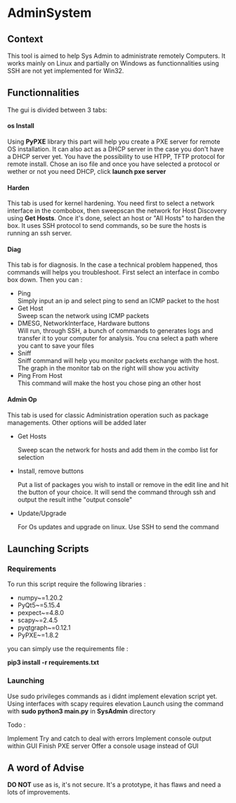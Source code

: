 # AdminSystem

<H2> Context </H2>

This tool is aimed to help Sys Admin to administrate remotely Computers. It works mainly on Linux and partially on Windows as functionnalities using SSH are not yet implemented for Win32.

<H2> Functionnalities </H2>

The gui is divided between 3 tabs:

<h4> os Install </h4>

  Using <b>PyPXE</b> library this part will help you create a PXE server for remote OS installation. It can also act as a DHCP server in the case you don't have a DHCP server yet. You have the possibility to use HTPP, TFTP protocol for remote install. Chose an iso file and once you have selected a protocol or wether or not you need DHCP, click <b>launch pxe server</b>
  
<h4> Harden </h4>

This tab is used for kernel hardening. 
You need first to select a network interface in the combobox, then sweepscan the network for Host Discovery using <b> Get Hosts</b>. Once it's done, select an host or "All Hosts" to harden the box.
It uses SSH protocol to send commands, so be sure the hosts is running an ssh server.

<h4> Diag </h4>

This tab is for diagnosis.
In the case a technical problem happened, thos commands will helps you troubleshoot.
First select an interface in combo box down.
Then you can :

<ul>
  <li> Ping </li>
  Simply input an ip and select ping to send an ICMP packet to the host
  
  <li> Get Host </li>
  Sweep scan the network using ICMP packets
  
  <li> DMESG, NetworkInterface, Hardware buttons </li>
  Will run, through SSH, a bunch of commands to generates logs and transfer it to your computer for analysis.
  You cna select a path where you cant to save your files
  
  <li> Sniff </li>
  Sniff command will help you monitor packets exchange with the host. The graph in the monitor tab on the right will show you activity
  
  <li> Ping From Host </li>
  This command will make the host you chose ping an other host
  
</ul>

<h4> Admin Op</h4>

This tab is used for classic Administration operation such as package managements. Other options will be added later

<ul>
  <li>Get Hosts</li>
  
  Sweep scan the network for hosts and add them in the combo list for selection
  
  <li> Install, remove buttons</li>
 
  Put a list of packages you wish to install or remove in the edit line and hit the button of your choice. It will send the command through ssh and output the result inthe "output console"
  
  <li> Update/Upgrade</li>
  
  For Os updates and upgrade on linux. Use SSH to send the command
</ul>

<H2> Launching Scripts </H2>
<H3> Requirements </H3>

To run this script require the following libraries :

<ul>
<li>numpy~=1.20.2</li>
<li>PyQt5~=5.15.4</li>
<li>pexpect~=4.8.0</li>
<li>scapy~=2.4.5</li>
<li>pyqtgraph~=0.12.1</li>
<li>PyPXE~=1.8.2</li>
</ul>

you can simply use the requirements file :

  <b>pip3 install -r requirements.txt </b>

<H3> Launching </H3>

Use sudo privileges commands as i didnt implement elevation script yet. Using interfaces with scapy requires elevation
Launch using the command with <b>sudo python3 main.py</b> in <b>SysAdmin</b> directory

Todo :

Implement Try and catch to deal with errors
Implement console output within GUI
Finish PXE server
Offer a console usage instead of GUI

<H2> A word of Advise </H2>

<b> DO NOT</b> use as is, it's not secure. It's a prototype, it has flaws and need a lots of improvements.
